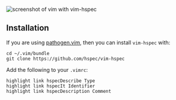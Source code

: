 
![screenshot of vim with vim-hspec](https://raw.github.com/hspec/vim-hspec/master/screenshot.png "vim-hspec awesomeness in pictures")

## Installation

If you are using [pathogen.vim](https://github.com/tpope/vim-pathogen), then
you can install `vim-hspec` with:

```
cd ~/.vim/bundle
git clone https://github.com/hspec/vim-hspec
```

Add the following to your `.vimrc`:

```vim
highlight link hspecDescribe Type
highlight link hspecIt Identifier
highlight link hspecDescription Comment
```
